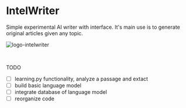 # IntelWriter

Simple experimental AI writer with interface. It's main use is to generate original articles given any topic.

![logo-intelwriter](https://user-images.githubusercontent.com/59159608/91619545-5b395080-e95b-11ea-8bfa-e6fedeec3133.png)

<br>

TODO

-[ ] learning.py functionality, analyze a passage and extact 
-[ ] build basic language model
-[ ] integrate database of language model
-[ ] reorganize code
